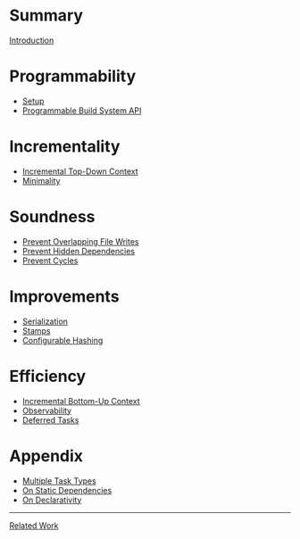 # Summary

[Introduction]()

# Programmability

- [Setup]()
- [Programmable Build System API](./api/index.md)

# Incrementality

- [Incremental Top-Down Context](./top_down/index.md)
- [Minimality]()

# Soundness

- [Prevent Overlapping File Writes]()
- [Prevent Hidden Dependencies]()
- [Prevent Cycles]()

# Improvements

- [Serialization]()
- [Stamps]()
- [Configurable Hashing]()

# Efficiency

- [Incremental Bottom-Up Context]()
- [Observability]()
- [Deferred Tasks]()

# Appendix

- [Multiple Task Types]()
- [On Static Dependencies]()
- [On Declarativity]()

---

[Related Work]()
